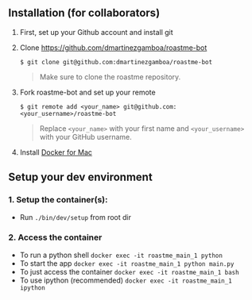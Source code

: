 ## Installation (for collaborators)

1. First, set up your Github account and install git

1. Clone https://github.com/dmartinezgamboa/roastme-bot
   ```
   $ git clone git@github.com:dmartinezgamboa/roastme-bot
   ```
   > Make sure to clone the roastme repository.

1. Fork roastme-bot and set up your remote
   ```
   $ git remote add <your_name> git@github.com:<your_username>/roastme-bot
   ```
   > Replace `<your_name>` with your first name and `<your_username>` with your GitHub username.

1. Install [Docker for Mac](https://docs.docker.com/docker-for-mac/)


## Setup your dev environment

### 1. Setup the container(s):
- Run `./bin/dev/setup` from root dir
### 2. Access the container
- To run a python shell `docker exec -it roastme_main_1 python`
- To start the app `docker exec -it roastme_main_1 python main.py`
- To just access the container `docker exec -it roastme_main_1 bash`
- To use ipython (recommended) `docker exec -it roastme_main_1 ipython`
